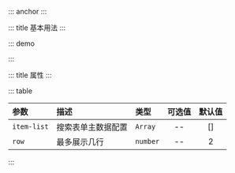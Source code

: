 ::: anchor
:::

::: title 基本用法
:::

::: demo

<template>
  <el-card shadow="never">
    <dyy-search-form
      :item-list="itemList"
      :row="2"
      size="mini"
      label-width="100px"
      @get-search-form-data="handleSearch">
    </dyy-search-form>
  </el-card>
</template>
<script>
	export default {
    data() {
      return {
        itemList: [
          {type: "input", label: "输入框", prop: 'test', initialValue: null, placeholder: '请输入', span: 6},
          {type: "input", label: "输入框", prop: 'test1', initialValue: null, placeholder: '请输入', span: 6},
          {type: "input", label: "输入框", prop: 'test2', initialValue: null, placeholder: '请输入', span: 6},
          {type: "input", label: "输入框", prop: 'test3', initialValue: null, placeholder: '请输入', span: 6},
          {type: "input", label: "输入框", prop: 'test4', initialValue: null, placeholder: '请输入', span: 6},
          {type: "input", label: "输入框", prop: 'test5', initialValue: null, placeholder: '请输入', span: 6},
          {type: "input", label: "输入框", prop: 'test6', initialValue: null, placeholder: '请输入', span: 6},
          {type: "input", label: "输入框", prop: 'test7', initialValue: null, placeholder: '请输入'},
          {type: "input", label: "输入框", prop: 'test8', initialValue: null, placeholder: '请输入', span: 6},
        ],
      }
    },
    mounted() {
        this.$message.success('加载测试'); 
    },
    methods: {
      handleSearch(data) {
          console.log(data);
      }
    }
}
</script>

:::

::: title 属性
:::

::: table

| 参数        | 描述      |  类型 | 可选值  | 默认值  |
| :------ |:-------------| :-----|:-----:|:------:|
| `item-list` | 搜索表单主数据配置 | `Array`|  -- | [] |
| `row` | 最多展示几行 | `number`|  -- | 2 |

:::

